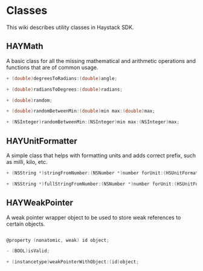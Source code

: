 Classes
=======

This wiki describes utility classes in Haystack SDK.

HAYMath
--------
A basic class for all the missing mathematical and arithmetic operations and functions that are of common usage.

```objective-c
+ (double)degreesToRadians:(double)angle;

+ (double)radiansToDegrees:(double)radians;

+ (double)random;

+ (double)randomBetweenMin:(double)min max:(double)max;

+ (NSInteger)randomBetweenMin:(NSInteger)min max:(NSInteger)max;
```

HAYUnitFormatter
--------
A simple class that helps with formatting units and adds correct prefix, such as milli, kilo, etc.

```objective-c
+ (NSString *)stringFromNumber:(NSNumber *)number forUnit:(HSUnitFormatterUnitType)unit;

+ (NSString *)fullStringFromNumber:(NSNumber *)number forUnit:(HSUnitFormatterUnitType)unit;
```

HAYWeakPointer
--------
A weak pointer wrapper object to be used to store weak references to certain objects.

```objective-c

@property (nonatomic, weak) id object;

- (BOOL)isValid;

+ (instancetype)weakPointerWithObject:(id)object;
```
